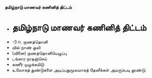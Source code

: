 **தமிழ்நாடு மாணவர் கணினித் திட்டம்**
- # தமிழ்நாடு மாணவர் கணினித் திட்டம்
- -3 n. குணத்தொனி
- வில் நாண் ஒலி
- (வினை) குணத்தொனியெழுப்பு
- டங்கார நாதஞ்செய்
- கணீர் முழக்கமிடு
- உலோகத் துண்டுகளை அடிப்பதுமூலமாகத் தேனீக்கள் அமரும்படி தூண்டு.

